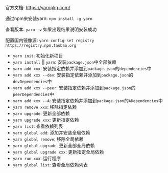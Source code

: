 官方文档: https://yarnpkg.com/

通过npm来安装yarn: `npm install -g yarn`

查看版本: `yarn -v` 如果出现结果说明安装成功

配置国内镜像源: `yarn config set registry https://registry.npm.taobao.org`


- `yarn init`: 初始化新项目
- `yarn install` || `yarn`: 安装`package.json`中全部依赖
- `yarn add xxx`: 安装指定依赖并添加到`package.json`的`dependencies`中
- `yarn add xxx --dev`: 安装指定依赖并添加到`package.json`的`devDependencies`中
- `yarn add xxx --peer`: 安装指定依赖并添加到`package.json`的`peerDependencies`中
- `yarn add xxx --A`: 安装指定依赖并添加到`package.json`的`ADependencies`中
- `yarn remove xxx`: 移除指定依赖
- `yarn upgrade`: 更新全部依赖
- `yarn upgrade xxx`: 更新指定依赖
- `yarn list`: 查看依赖列表
- `yarn global add`: 添加并安装全局依赖
- `yarn global remove`: 移除全局依赖
- `yarn global upgrade`: 更新全部全局依赖
- `yarn global upgrade xxx`: 更新指定全局依赖
- `yarn run xxx`: 运行程序
- `yarn global list`: 查看全局依赖列表
